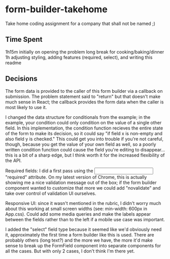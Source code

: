# form-builder-takehome

Take home coding assignment for a company that shall not be named ;)

## Time Spent
1h15m initially on opening the problem
long break for cooking/baking/dinner
1h adjusting styling, adding features (required, select), and writing this readme


## Decisions
The form data is provided to the caller of this form builder via a callback on submission. The problem statement said to "return" but that doesn't make much sense in React; the callback provides the form data when the caller is most likely to use it.

I changed the data structure for conditionals from the example; in the example, your condition could only condition on the value of a single other field. In this implementation, the condition function recieves the entire state of the form to make its decision, so it could say "if field x is non-empty and also field y is checked." This could get you into trouble if you're not careful, though, because you get the value of your own field as well, so a poorly written condition function could cause the field you're editing to disappear... this is a bit of a sharp edge, but I think worth it for the increased flexibility of the API.

Required fields: I did a first pass using the <input> "required" attribute. On my latest version of Chrome, this is actually showing me a nice validation message out of the box; if the form builder component wanted to customize that more we could add "novalidate" and take over control of validation UI ourselves. 

Responsive UI: since it wasn't mentioned in the rubric, I didn't worry much about this working at small screen widths (see: min-width: 600px in App.css). Could add some media queries and make the labels appear between the fields rather than to the left if a mobile use case was important.

I added the "select" field type because it seemed like we'd obviously need it, approximately the first time a form builder like this is used. There are probably others (long text?) and the more we have, the more it'd make sense to break up the FormField component into separate components for all the cases. But with only 2 cases, I don't think I'm there yet.